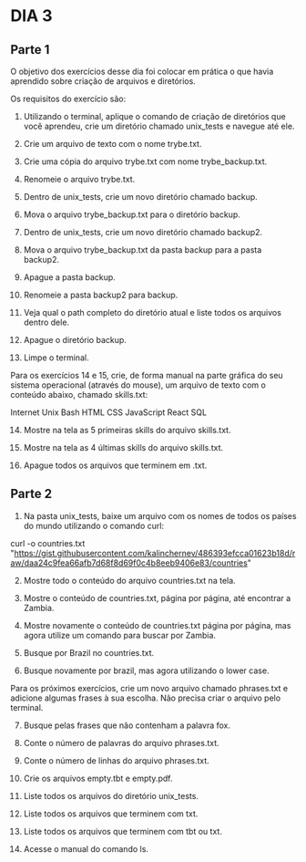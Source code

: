# DIA 3

## Parte 1

O objetivo dos exercícios desse dia foi colocar em prática o que havia aprendido sobre criação de arquivos e diretórios. 

Os requisitos do exercício são:

1. Utilizando o terminal, aplique o comando de criação de diretórios que você aprendeu, crie um diretório chamado unix_tests e navegue até ele.

2. Crie um arquivo de texto com o nome trybe.txt.

3. Crie uma cópia do arquivo trybe.txt com nome trybe_backup.txt.

4. Renomeie o arquivo trybe.txt.

5. Dentro de unix_tests, crie um novo diretório chamado backup.

6. Mova o arquivo trybe_backup.txt para o diretório backup.

7. Dentro de unix_tests, crie um novo diretório chamado backup2.

8. Mova o arquivo trybe_backup.txt da pasta backup para a pasta backup2.

9. Apague a pasta backup.

10. Renomeie a pasta backup2 para backup.

11. Veja qual o path completo do diretório atual e liste todos os arquivos dentro dele.

12. Apague o diretório backup.

13. Limpe o terminal.

Para os exercícios 14 e 15, crie, de forma manual na parte gráfica do seu sistema operacional (através do mouse), um arquivo de texto com o conteúdo abaixo, chamado skills.txt:

Internet
Unix
Bash
HTML
CSS
JavaScript
React
SQL

14. Mostre na tela as 5 primeiras skills do arquivo skills.txt.

15. Mostre na tela as 4 últimas skills do arquivo skills.txt.

16. Apague todos os arquivos que terminem em .txt.

## Parte 2

1. Na pasta unix_tests, baixe um arquivo com os nomes de todos os países do mundo utilizando o comando curl:

curl -o countries.txt "https://gist.githubusercontent.com/kalinchernev/486393efcca01623b18d/raw/daa24c9fea66afb7d68f8d69f0c4b8eeb9406e83/countries"

2. Mostre todo o conteúdo do arquivo countries.txt na tela.

3. Mostre o conteúdo de countries.txt, página por página, até encontrar a Zambia.

4. Mostre novamente o conteúdo de countries.txt página por página, mas agora utilize um comando para buscar por Zambia.

5. Busque por Brazil no countries.txt.

6. Busque novamente por brazil, mas agora utilizando o lower case.

Para os próximos exercícios, crie um novo arquivo chamado phrases.txt e adicione algumas frases à sua escolha. Não precisa criar o arquivo pelo terminal.

7. Busque pelas frases que não contenham a palavra fox.

8. Conte o número de palavras do arquivo phrases.txt.

9. Conte o número de linhas do arquivo phrases.txt.

10. Crie os arquivos empty.tbt e empty.pdf.

11. Liste todos os arquivos do diretório unix_tests.

12. Liste todos os arquivos que terminem com txt.

13. Liste todos os arquivos que terminem com tbt ou txt.

14. Acesse o manual do comando ls.










